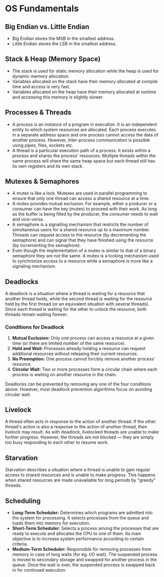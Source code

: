 # OS Fundamentals

## Big Endian vs. Little Endian

- Big Endian stores the MSB in the smallest address.
- Little Endian stores the LSB in the smallest address.

## Stack & Heap (Memory Space)

- The stack is used for static memory allocation while the heap is used for dynamic memory allocation.
- Variables allocated on the stack have their memory allocated at compile time and access is very fast.
- Variables allocated on the heap have their memory allocated at runtime and accessing this memory is slightly slower.

## Processes & Threads

- A process is an instance of a program in execution. It is an independent entity to which system resources are allocated. Each process executes in a separate address space and one process cannot access the data of another process. However, inter-process communication is possible using pipes, files, sockets etc.
- A thread is a particular execution path of a process. It exists within a process and shares the process' resources. Multiple threads within the same process will share the same heap space but each thread still has its own registers and its own stack.

## Mutexes & Semaphores

- A mutex is like a lock. Mutexes are used in parallel programming to ensure that only one thread can access a shared resource at a time.
- A mutex provides mutual exclusion. For example, either a producer or a consumer can have the key (mutex) to proceed with their work. As long as the buffer is being filled by the producer, the consumer needs to wait and vice-versa.
- A semaphore is a signalling mechanism that restricts the number of simultaneous users for a shared resource up to a maximum number. Threads can request access to the resource (by decrementing the semaphore) and can signal that they have finished using the resource (by incrementing the semaphore).
- Even though the implementation of a mutex is similar to that of a binary semaphore they are not the same. A mutex is a locking mechanism used to synchronize access to a resource while a semaphore is more like a signaling mechanism.

## Deadlocks

A deadlock is a situation where a thread is waiting for a resource that another thread holds, while the second thread is waiting for the resource held by the first thread (or an equivalent situation with several threads). Since each thread is waiting for the other to unlock the resource, both threads remain waiting forever.

### Conditions for Deadlock

1. **Mutual Exclusion:** Only one process can access a resource at a given time (or there are limited number of the same resource).
2. **Hold and Wait:** Processes already holding a resource can request additional resources without releasing their current resources.
3. **No Preemption:** One process cannot forcibly remove another process' resource.
4. **Circular Wait:** Two or more processes form a circular chain where each process is waiting on another resource in the chain.

Deadlocks can be prevented by removing any one of the four conditions above. However, most deadlock prevention algorithms focus on avoiding circular wait.

## Livelock

A thread often acts in response to the action of another thread. If the other thread's action is also a response to the action of another thread, then livelock may result. As with deadlock, livelocked threads are unable to make further progress. However, the threads are not blocked — they are simply too busy responding to each other to resume work.

## Starvation

Starvation describes a situation where a thread is unable to gain regular access to shared resources and is unable to make progress. This happens when shared resources are made unavailable for long periods by "greedy" threads.

## Scheduling

- **Long-Term Scheduler:** Determines which programs are admitted into the system for processing. It selects processes from the queue and loads them into memory for execution.
- **Short-Term Scheduler:** Selects a process among the processes that are ready to execute and allocates the CPU to one of them. Its main objective is to increase system performance according to certain criteria.
- **Medium-Term Scheduler:** Responsible for removing processes from memory in case of long waits (for eg. I/O wait). The suspended process is moved to secondary storage and swapped for another process in the queue. Once the wait is over, the suspended process is swapped back in for continued execution.
